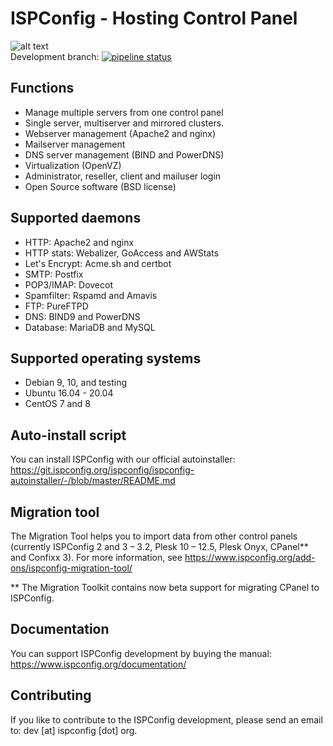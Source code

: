 # ISPConfig - Hosting Control Panel
![alt text](https://www.ispconfig.org/wp-content/themes/ispconfig/images/ispconfig_logo.png "") \
Development branch: [![pipeline status](https://git.ispconfig.org/ispconfig/ispconfig3/badges/develop/pipeline.svg)](https://git.ispconfig.org/ispconfig/ispconfig3/commits/develop)

## Functions
- Manage multiple servers from one control panel
- Single server, multiserver and mirrored clusters.
- Webserver management (Apache2 and nginx)
- Mailserver management
- DNS server management (BIND and PowerDNS)
- Virtualization (OpenVZ)
- Administrator, reseller, client and mailuser login
- Open Source software (BSD license)

## Supported daemons
- HTTP: Apache2 and nginx
- HTTP stats: Webalizer, GoAccess and AWStats
- Let's Encrypt: Acme.sh and certbot
- SMTP: Postfix
- POP3/IMAP: Dovecot
- Spamfilter: Rspamd and Amavis
- FTP: PureFTPD
- DNS: BIND9 and PowerDNS
- Database: MariaDB and MySQL

## Supported operating systems
- Debian 9, 10, and testing
- Ubuntu 16.04 - 20.04
- CentOS 7 and 8

## Auto-install script
You can install ISPConfig with our official autoinstaller: https://git.ispconfig.org/ispconfig/ispconfig-autoinstaller/-/blob/master/README.md

## Migration tool
The Migration Tool helps you to import data from other control panels (currently ISPConfig 2 and 3 – 3.2, Plesk 10 – 12.5, Plesk Onyx, CPanel** and Confixx 3). For more information, see https://www.ispconfig.org/add-ons/ispconfig-migration-tool/

** The Migration Toolkit contains now beta support for migrating CPanel to ISPConfig.

## Documentation
You can support ISPConfig development by buying the manual: https://www.ispconfig.org/documentation/

## Contributing
If you like to contribute to the ISPConfig development, please send an email to: dev [at] ispconfig [dot] org.
